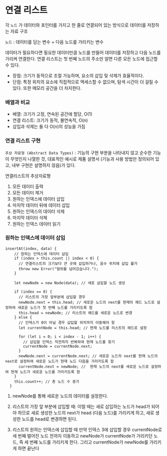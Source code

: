 # 연결 리스트
각 `노드` 가 데이터와 포인터를 가지고 한 줄로 연결되어 있는 방식으로 데이터를 저장하는 자료 구조

`노드` : 데이터를 담는 변수 + 다음 노드를 가리키는 변수

데이터가 필요하다면 필요한 데이터만큼 노드를 만들어 데이터를 저장하고 다음 노드를 가리켜 연결한다. 연결 리스트는 첫 번째 노드의 주소만 알면 다른 모든 노드에 접근할 수 있다.
- 장점: 크기가 동적으로 조절 가능하며, 요소의 삽입 및 삭제가 효율적이다.
- 단점: 특정 위치의 요소에 직접적으로 액세스할 수 없으며, 탐색 시간이 더 걸릴 수 있다. 또한 메모리 공간을 더 차지한다.

### 배열과 비교
- 배열: 크기가 고정, 연속된 공간에 할당, O(1)
- 연결 리스트: 크기가 동적, 불연속적, O(n)
- 삽입과 삭제는 둘 다 O(n)의 성능을 가짐

### 연결 리스트 구현
`추상 자료형 (Abstract Data Types)` : 기능의 구현 부분을 나타내지 않고 순수한 기능이 무엇인지 나열한 것, 대표적인 예시로 제품 설명서 (기능과 사용 방법만 정의되어 있고, 내부 구현은 설명하지 않음)가 있다.

연결리스트의 추상자료형
1. 모든 데이터 출력
2. 모든 데이터 제거
3. 원하는 인덱스에 데이터 삽입
4. 마지막 데이터 뒤에 데이터 삽입
5. 원하는 인덱스의 데이터 삭제
6. 마지막 데이터 삭제
7. 원하는 인덱스 데이터 읽기

### 원하는 인덱스에 데이터 삽입 

```
insertAt(index, data) {
    // 원하는 인덱스에 데이터 삽입
    if (index > this.count || index < 0) {
      // 연결리스트의 크기보다 큰 곳에 삽입하거나, 음수 위치에 삽입 불가
      throw new Error("범위를 넘어갔습니다.");
    }

    let newNode = new Node(data); // 새로 삽입할 노드 생성

    if (index == 0) {
      // 리스트의 가장 앞부분에 삽입할 경우
      newNode.next = this.head; // 새로운 노드의 next를 현재의 헤드 노드로 설정하여 새로운 노드가 첫 번째 노드를 가리키도록 함
      this.head = newNode; // 리스트의 헤드를 새로운 노드로 변경
    } else {
      // 인덱스가 0이 아닐 경우 삽입할 위치까지 이동해야 함
      let currentNode = this.head; // 현재 노드를 리스트의 헤드로 설정

      for (let i = 0; i < index - 1; i++) {
        // 삽입할 인덱스 직전까지 반복하여 현재 노드를 찾기
        currentNode = currentNode.next;
      }
      newNode.next = currentNode.next; // 새로운 노드의 next를 현재 노드의 next로 설정하여 새로운 노드가 현재 노드 다음을 가리키도록 함
      currentNode.next = newNode; //  현재 노드의 next를 새로운 노드로 설정하여 현재 노드가 새로운 노드를 가리키도록 함
    }
    this.count++; // 총 노드 수 증가
  }
```
1. newNode를 통해 새로운 노드의 데이터를 설정한다.
2. 리스트의 가장 앞 부분에 삽입할 때: 이럴 때는 새로 삽입하는 노드가 head가 되어야 하므로
새로 생성한 노드의 next가 head (다음 노드)를 가리키게 하고,
새로 생성한 노드를 head로 변경하면 된다.

3. 리스트의 원하는 인덱스에 삽입할 때
만약 인덱스 3에 삽입할 경우
currentNode로 세 번째 떨어진 노드 전까지 이동하고
newNode가 currentNode가 가리키던 노드, 즉 세 번째 노드를 가리키게 한다.
그리고 currentNode가 newNode를 가리키게 하면 끝난다
